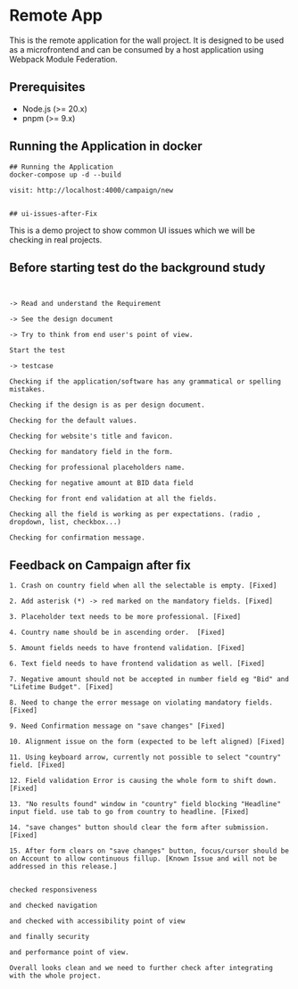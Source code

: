 #  Remote App

This is the remote application for the wall project. It is designed to be used as a microfrontend and can be consumed by a host application using Webpack Module Federation.

## Prerequisites

-   Node.js (>= 20.x)
-   pnpm (>= 9.x)

## Running the Application in docker

```
## Running the Application
docker-compose up -d --build

visit: http://localhost:4000/campaign/new


## ui-issues-after-Fix

```

This is a demo project to show common UI issues which we will be checking in real projects.

## Before starting test do the background study
```


-> Read and understand the Requirement

-> See the design document 

-> Try to think from end user's point of view.

Start the test

-> testcase

Checking if the application/software has any grammatical or spelling mistakes.

Checking if the design is as per design document.

Checking for the default values.

Checking for website's title and favicon.

Checking for mandatory field in the form.

Checking for professional placeholders name.

Checking for negative amount at BID data field

Checking for front end validation at all the fields. 

Checking all the field is working as per expectations. (radio , dropdown, list, checkbox...)

Checking for confirmation message.

```


## Feedback on Campaign after fix
```
1. Crash on country field when all the selectable is empty. [Fixed]

2. Add asterisk (*) -> red marked on the mandatory fields. [Fixed]

3. Placeholder text needs to be more professional. [Fixed]

4. Country name should be in ascending order.  [Fixed]

5. Amount fields needs to have frontend validation. [Fixed]

6. Text field needs to have frontend validation as well. [Fixed]

7. Negative amount should not be accepted in number field eg "Bid" and "Lifetime Budget". [Fixed]

8. Need to change the error message on violating mandatory fields. [Fixed]

9. Need Confirmation message on "save changes" [Fixed]

10. Alignment issue on the form (expected to be left aligned) [Fixed]

11. Using keyboard arrow, currently not possible to select "country" field. [Fixed]

12. Field validation Error is causing the whole form to shift down. [Fixed]

13. "No results found" window in "country" field blocking "Headline" input field. use tab to go from country to headline. [Fixed]

14. "save changes" button should clear the form after submission. [Fixed]
    
15. After form clears on "save changes" button, focus/cursor should be on Account to allow continuous fillup. [Known Issue and will not be addressed in this release.]


checked responsiveness

and checked navigation

and checked with accessibility point of view

and finally security 

and performance point of view.

Overall looks clean and we need to further check after integrating with the whole project.

```
